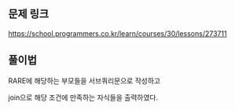 ## 문제 링크

https://school.programmers.co.kr/learn/courses/30/lessons/273711

## 풀이법

RARE에 해당하는 부모들을 서브쿼리문으로 작성하고

join으로 해당 조건에 만족하는 자식들을 출력하였다.


